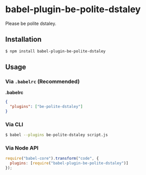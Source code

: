 # babel-plugin-be-polite-dstaley

Please be polite dstaley.

## Installation

```sh
$ npm install babel-plugin-be-polite-dstaley
```

## Usage

### Via `.babelrc` (Recommended)

**.babelrc**

```json
{
  "plugins": ["be-polite-dstaley"]
}
```

### Via CLI

```sh
$ babel --plugins be-polite-dstaley script.js
```

### Via Node API

```javascript
require("babel-core").transform("code", {
  plugins: [require("babel-plugin-be-polite-dstaley")]
});
```
